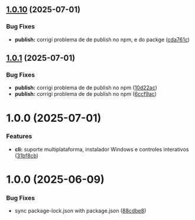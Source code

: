 ## [1.0.10](https://github.com/NatanBack77/cowl/compare/v1.0.9...v1.0.10) (2025-07-01)


### Bug Fixes

* **publish:** corrigi problema de de publish no npm, e do packge ([cda761c](https://github.com/NatanBack77/cowl/commit/cda761c2cdc72e0624f4ec8349410e8220fce9d3))

## [1.0.1](https://github.com/NatanBack77/cowl/compare/v1.0.0...v1.0.1) (2025-07-01)


### Bug Fixes

* **publish:** corrigi problema de de publish no npm ([10d22ac](https://github.com/NatanBack77/cowl/commit/10d22ac162a6d350f7875d4de48a522ce36a14b6))
* **publish:** corrigi problema de de publish no npm ([6ccf9ac](https://github.com/NatanBack77/cowl/commit/6ccf9ac10f854be0efe6ddd87a53d39efc90a795))

# 1.0.0 (2025-07-01)


### Features

* **cli:** suporte multiplataforma, instalador Windows e controles interativos ([31bf8cb](https://github.com/NatanBack77/cowl/commit/31bf8cbddf28db88548b25c958b079545111a315))

# 1.0.0 (2025-06-09)


### Bug Fixes

* sync package-lock.json with package.json ([88cdbe8](https://github.com/NatanBack77/C-Watch/commit/88cdbe8339216ab20ebdcf74042249a6272e5576))

